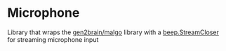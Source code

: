 # Microphone

Library that wraps the [gen2brain/malgo](https://github.com/gen2brain/malgo) library with a [beep.StreamCloser](https://godoc.org/github.com/faiface/beep#StreamCloser) for streaming microphone input